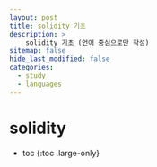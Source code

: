 ```yaml
---
layout: post
title: solidity 기초
description: >
    solidity 기초 (언어 중심으로만 작성)
sitemap: false
hide_last_modified: false
categories:
  - study
  - languages
---
```


# solidity
* toc
{:toc .large-only}